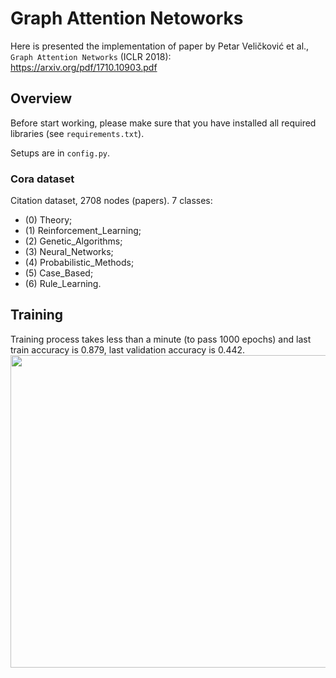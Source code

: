 # Graph Attention Netoworks

Here is presented the implementation of paper by Petar Veličković et al., `Graph Attention Networks` (ICLR 2018): \
https://arxiv.org/pdf/1710.10903.pdf


## Overview
Before start working, please make sure that you have installed all required libraries (see `requirements.txt`).

Setups are in `config.py`.

### Cora dataset 
Citation dataset, 2708 nodes (papers). 7 classes:
  - (0) Theory;
  - (1) Reinforcement_Learning;
  - (2) Genetic_Algorithms;
  - (3) Neural_Networks;
  - (4) Probabilistic_Methods;
  - (5) Case_Based;
  - (6) Rule_Learning.

## Training
Training process takes less than a minute (to pass 1000 epochs) and last train accuracy is 0.879, last validation accuracy is 0.442. \
<img src="https://github.com/dorochka8/GraphAttention/assets/97133490/39c85abd-fc05-4e77-a3d0-4f9e5ab9f525" width="600" height="500">
